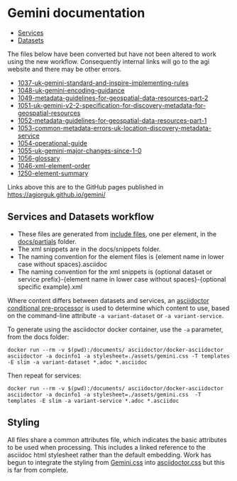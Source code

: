 
# Gemini documentation

* [Services](https://agiorguk.github.io/gemini/1063-gemini-services.html) 
* [Datasets](https://agiorguk.github.io/gemini/1062-gemini-datasets-and-data-series.html)

The files below have been converted but have not been altered to work using the new workflow. Consequently internal links will go to the agi website and there may be other errors.
* [1037-uk-gemini-standard-and-inspire-implementing-rules](https://agiorguk.github.io/gemini/1037-uk-gemini-standard-and-inspire-implementing-rules.html)
* [1048-uk-gemini-encoding-guidance](https://agiorguk.github.io/gemini/1048-uk-gemini-encoding-guidance.html)
* [1049-metadata-guidelines-for-geospatial-data-resources-part-2](https://agiorguk.github.io/gemini/1049-metadata-guidelines-for-geospatial-data-resources-part-2.html)
* [1051-uk-gemini-v2-2-specification-for-discovery-metadata-for-geospatial-resources](https://agiorguk.github.io/gemini/1051-uk-gemini-v2-2-specification-for-discovery-metadata-for-geospatial-resources.html)
* [1052-metadata-guidelines-for-geospatial-data-resources-part-1](https://agiorguk.github.io/gemini/1052-metadata-guidelines-for-geospatial-data-resources-part-1.html)
* [1053-common-metadata-errors-uk-location-discovery-metadata-service](https://agiorguk.github.io/gemini/1053-common-metadata-errors-uk-location-discovery-metadata-service.html)
* [1054-operational-guide](https://agiorguk.github.io/gemini/1054-operational-guide.html)
* [1055-uk-gemini-major-changes-since-1-0](https://agiorguk.github.io/gemini/1055-uk-gemini-major-changes-since-1-0.html)
* [1056-glossary](https://agiorguk.github.io/gemini/1056-glossary.html)
* [1046-xml-element-order](https://agiorguk.github.io/gemini/1046-xml-element-order.html)
* [1250-element-summary](https://agiorguk.github.io/gemini/1250-element-summary.html)

Links above this are to the GitHub pages published in https://agiorguk.github.io/gemini/

## Services and Datasets workflow

* These files are generated from [include files](https://docs.asciidoctor.org/asciidoc/latest/directives/include/), one per element, in the [docs/partials](https://github.com/agiorguk/gemini/tree/main/docs/partials) folder. 
* The xml snippets are in the docs/snippets folder.
* The naming convention for the element files is {element name in lower case without spaces}.asciidoc
* The naming convention for the xml snippets is {optional dataset or service prefix}-{element name in lower case without spaces}-{optional specific example}.xml

Where content differs between datasets and services, an [asciidoctor conditional pre-processor](https://docs.asciidoctor.org/asciidoc/latest/directives/ifdef-ifndef/) is used to determine which content to use, based on the command-line attribute `-a variant-dataset` or `-a variant-service`. 

To generate using the asciidoctor docker container, use the `-a` parameter, from the docs folder:

```
docker run --rm -v $(pwd):/documents/ asciidoctor/docker-asciidoctor asciidoctor -a docinfo1 -a stylesheet=./assets/gemini.css -T templates -E slim -a variant-dataset *.adoc *.asciidoc
```

Then repeat for services:

```
docker run --rm -v $(pwd):/documents/ asciidoctor/docker-asciidoctor asciidoctor -a docinfo1 -a stylesheet=./assets/gemini.css  -T templates -E slim -a variant-service *.adoc *.asciidoc
```

## Styling

All files share a common attributes file, which indicates the basic attributes to be used when processing. This includes a linked reference to the asciidoc html stylesheet rather than the default embedding. Work has begun to integrate the styling from [Gemini.css](blob/main/docs/Gemini.css) into [asciidoctor.css](blob/main/docs/assets/asciidoctor.css) but this is far from complete.
